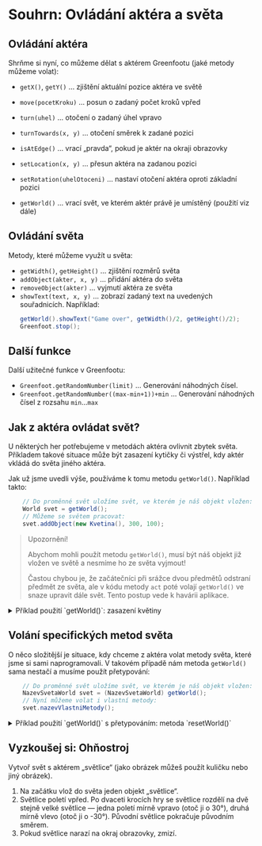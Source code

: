 # Souhrn: Ovládání aktéra a světa

## Ovládání aktéra

Shrňme si nyní, co můžeme dělat s&nbsp;aktérem Greenfootu (jaké metody můžeme volat):

 - `getX()`, `getY()` &hellip; zjištění aktuální pozice aktéra ve světě

 - `move(pocetKroku)` &hellip; posun o&nbsp;zadaný počet kroků vpřed
 - `turn(uhel)` &hellip; otočení o&nbsp;zadaný úhel vpravo
 - `turnTowards(x, y)` &hellip; otočení směrek k&nbsp;zadané pozici
 - `isAtEdge()` &hellip; vrací „pravda“, pokud je aktér na okraji obrazovky
 - `setLocation(x, y)` &hellip; přesun aktéra na zadanou pozici
 - `setRotation(uhelOtoceni)` &hellip; nastaví otočení aktéra oproti základní pozici
 - `getWorld()` &hellip; vrací svět, ve kterém aktér právě je umístěný (použití viz dále)

## Ovládání světa

Metody, které můžeme využít u&nbsp;světa:
 - `getWidth()`, `getHeight()` &hellip; zjištění rozměrů světa
 - `addObject(akter, x, y)` &hellip; přidání aktéra do světa
 - `removeObject(akter)` &hellip; vyjmutí aktéra ze světa
 - `showText(text, x, y)` &hellip; zobrazí zadaný text na uvedených souřadnicích. Například: 
    ```java
    getWorld().showText("Game over", getWidth()/2, getHeight()/2);
    Greenfoot.stop();
    ```


## Další funkce

Další užitečné funkce v&nbsp;Greenfootu:
 - `Greenfoot.getRandomNumber(limit)` &hellip; Generování náhodných čísel.
 - `Greenfoot.getRandomNumber((max-min+1))+min` &hellip; Generování náhodných čísel z&nbsp;rozsahu `min`...`max`

## Jak z&nbsp;aktéra ovládat svět?

U&nbsp;některých her potřebujeme v&nbsp;metodách aktéra ovlivnit zbytek světa. Příkladem takové situace může být zasazení kytičky či výstřel, kdy aktér vkládá do světa jiného aktéra.

Jak už jsme uvedli výše, používáme k&nbsp;tomu metodu `getWorld()`. Například takto:
```java
    // Do proměnné svět uložíme svět, ve kterém je náš objekt vložen:
    World svet = getWorld();                
    // Můžeme se světem pracovat:    
    svet.addObject(new Kvetina(), 300, 100);
```

> Upozornění!
>
> Abychom mohli použít metodu `getWorld()`, musí být náš objekt již vložen ve světě a&nbsp;nesmíme ho ze světa vyjmout!
>
> Častou chybou je, že začátečníci při srážce dvou předmětů odstraní předmět ze světa, ale v&nbsp;kódu metody `act` poté volají `getWorld()` ve snaze upravit dále svět. Tento postup vede k&nbsp;havárii aplikace.

<details><summary>Příklad použití `getWorld()`: zasazení květiny</summary>

```java
public class Zahradnik extends Actor 
{
    /**
     * Vytvoří nového aktéra třídy Kvetina a umístí ho do světa 
     * na stejnou pozici, kde je nyní zahradník.
     */
    public void zasadKvetinu()
    {
        World svet = getWorld();
        svet.addObject(new Kvetina(), getX(), getY());
    }

    public void act()
    {
        if (/*... podmínka pro zasazení květiny ...*/)
        {
            zasadKvetinu();
        }

    }
}
```

</details>


## Volání specifických metod světa

O&nbsp;něco složitější je situace, kdy chceme z&nbsp;aktéra volat metody světa, které jsme si sami naprogramovali. V&nbsp;takovém případě nám metoda `getWorld()` sama nestačí a&nbsp;musíme použít přetypování:
```java
    // Do proměnné svět uložíme svět, ve kterém je náš objekt vložen: 
    NazevSvetaWorld svet = (NazevSvetaWorld) getWorld();
    // Nyní můžeme volat i vlastní metody:
    svet.nazevVlastniMetody();
```

<details><summary>Příklad použití `getWorld()` s&nbsp;přetypováním: metoda `resetWorld()`</summary>

```java
public class SpawnWorld extends World
{
    /**
     * Metoda přidá do středu světa příšeru, která bude otočená 
     * směrem k zadaným souřadnicím.
     * Předpokládáme, že třída Monster už existuje -> pokud ji 
     * zatím nemáš, vytvoř si ji!
     * @param x Souřadnice X, ke které má být příšera otočena
     * @param y Souřadnice Y, ke které má být příšera otočena
     */
    public void spawnMonsterTurnedTowards(int x, int y)
    {
        Monster monster = new Monster();
        int stredX = getWidth()/2;
        int stredY = getHeight()/2;
        addObject(monster, stredX, stredY);
        monster.turnTowards(x, y);
    }

    public SpawnWorld()
    {
        super(600, 400);
        addObject(new Spawner, 10, 200);
    }
}

public class Monster extends Actor
{
    public void act() 
    {
        move(1);
    }
}

public class Spawner extends Actor
{
    int pocitadlo = 0;

    public void act()
    {
        // Po deseti krocích hry spusť vytvoření příšery 
        //  metodou spawnMonsterTurnedTowards():
        pocitadlo++;
        if (pocitadlo >= 10)
        {
            pocitadlo = 0;
            SpawnWorld svet = (SpawnWorld) getWorld();
            svet.spawnMonsterTurnedTowards(getX(), getY());
        }

        // Posuň se...
        move(2);
    }
}
```

</details>

## Vyzkoušej si: Ohňostroj

Vytvoř svět s&nbsp;aktérem „světlice“ (jako obrázek můžeš použít kuličku nebo jiný obrázek).
1. Na začátku vlož do světa jeden objekt „světlice“.
2. Světlice poletí vpřed. Po dvaceti krocích hry se světlice rozdělí na dvě stejně velké světlice &mdash; jedna poletí mírně vpravo (otoč ji o 30°), druhá mírně vlevo (otoč ji o&nbsp;-30°). Původní světlice pokračuje původním směrem.
3. Pokud světlice narazí na okraj obrazovky, zmizí.